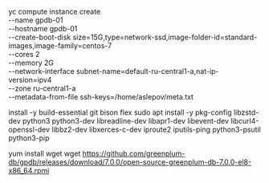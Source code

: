 

yc compute instance create \
  --name gpdb-01 \
  --hostname gpdb-01 \
  --create-boot-disk size=15G,type=network-ssd,image-folder-id=standard-images,image-family=centos-7 \
  --cores 2 \
  --memory 2G \
  --network-interface subnet-name=default-ru-central1-a,nat-ip-version=ipv4 \
  --zone ru-central1-a \
  --metadata-from-file ssh-keys=/home/aslepov/meta.txt


 install -y build-essential git bison  flex
sudo apt install -y pkg-config libzstd-dev python3 python3-dev libreadline-dev libapr1-dev libevent-dev libcurl4-openssl-dev libbz2-dev libxerces-c-dev iproute2  iputils-ping python3-psutil python3-pip

yum install wget
wget https://github.com/greenplum-db/gpdb/releases/download/7.0.0/open-source-greenplum-db-7.0.0-el8-x86_64.rpmi
